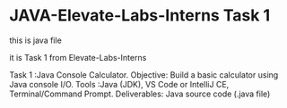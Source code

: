 # JAVA-Elevate-Labs-Interns Task 1
this is java file 

it is Task 1 from Elevate-Labs-Interns

Task 1 :Java Console Calculator.
 Objective:   Build a basic calculator using Java console I/O.
 Tools :Java (JDK), VS Code or IntelliJ CE, Terminal/Command Prompt.
 Deliverables:   Java source code (.java file)

